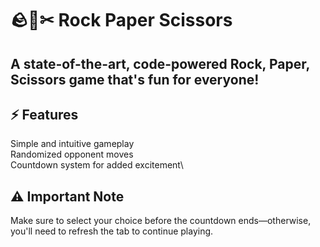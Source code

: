 # 🪨📜✂ Rock Paper Scissors
## A state-of-the-art, code-powered Rock, Paper, Scissors game that's fun for everyone!

## ⚡ Features
Simple and intuitive gameplay\
Randomized opponent moves\
Countdown system for added excitement\
## ⚠ Important Note
Make sure to select your choice before the countdown ends—otherwise, you'll need to refresh the tab to continue playing.
